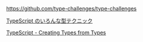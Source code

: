 
https://github.com/type-challenges/type-challenges

[TypeScript のいろんな型テクニック](https://zenn.dev/pokotyan/articles/fd47f277ed80c0)

[TypeScript - Creating Types from Types](https://www.typescriptlang.org/docs/handbook/2/types-from-types.html)